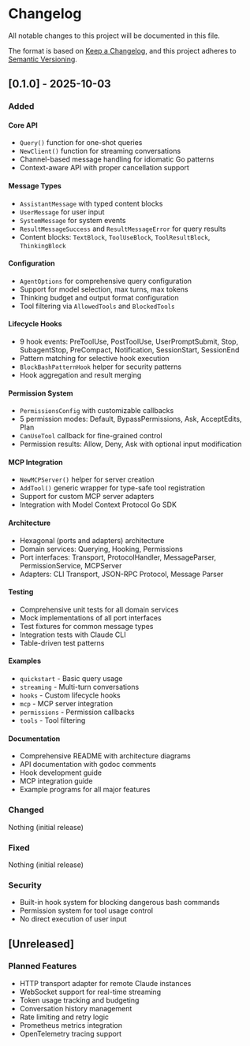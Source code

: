 # Changelog

All notable changes to this project will be documented in this file.

The format is based on [Keep a Changelog](https://keepachangelog.com/en/1.0.0/),
and this project adheres to [Semantic Versioning](https://semver.org/spec/v2.0.0.html).

## [0.1.0] - 2025-10-03

### Added

#### Core API
- `Query()` function for one-shot queries
- `NewClient()` function for streaming conversations
- Channel-based message handling for idiomatic Go patterns
- Context-aware API with proper cancellation support

#### Message Types
- `AssistantMessage` with typed content blocks
- `UserMessage` for user input
- `SystemMessage` for system events
- `ResultMessageSuccess` and `ResultMessageError` for query results
- Content blocks: `TextBlock`, `ToolUseBlock`, `ToolResultBlock`, `ThinkingBlock`

#### Configuration
- `AgentOptions` for comprehensive query configuration
- Support for model selection, max turns, max tokens
- Thinking budget and output format configuration
- Tool filtering via `AllowedTools` and `BlockedTools`

#### Lifecycle Hooks
- 9 hook events: PreToolUse, PostToolUse, UserPromptSubmit, Stop, SubagentStop, PreCompact, Notification, SessionStart, SessionEnd
- Pattern matching for selective hook execution
- `BlockBashPatternHook` helper for security patterns
- Hook aggregation and result merging

#### Permission System
- `PermissionsConfig` with customizable callbacks
- 5 permission modes: Default, BypassPermissions, Ask, AcceptEdits, Plan
- `CanUseTool` callback for fine-grained control
- Permission results: Allow, Deny, Ask with optional input modification

#### MCP Integration
- `NewMCPServer()` helper for server creation
- `AddTool()` generic wrapper for type-safe tool registration
- Support for custom MCP server adapters
- Integration with Model Context Protocol Go SDK

#### Architecture
- Hexagonal (ports and adapters) architecture
- Domain services: Querying, Hooking, Permissions
- Port interfaces: Transport, ProtocolHandler, MessageParser, PermissionService, MCPServer
- Adapters: CLI Transport, JSON-RPC Protocol, Message Parser

#### Testing
- Comprehensive unit tests for all domain services
- Mock implementations of all port interfaces
- Test fixtures for common message types
- Integration tests with Claude CLI
- Table-driven test patterns

#### Examples
- `quickstart` - Basic query usage
- `streaming` - Multi-turn conversations
- `hooks` - Custom lifecycle hooks
- `mcp` - MCP server integration
- `permissions` - Permission callbacks
- `tools` - Tool filtering

#### Documentation
- Comprehensive README with architecture diagrams
- API documentation with godoc comments
- Hook development guide
- MCP integration guide
- Example programs for all major features

### Changed

Nothing (initial release)

### Fixed

Nothing (initial release)

### Security

- Built-in hook system for blocking dangerous bash commands
- Permission system for tool usage control
- No direct execution of user input

## [Unreleased]

### Planned Features

- HTTP transport adapter for remote Claude instances
- WebSocket support for real-time streaming
- Token usage tracking and budgeting
- Conversation history management
- Rate limiting and retry logic
- Prometheus metrics integration
- OpenTelemetry tracing support
